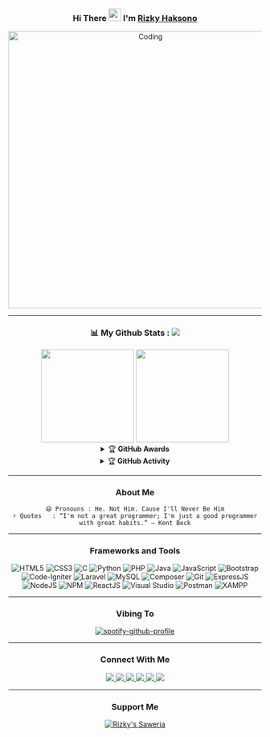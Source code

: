 <div align="center">

### Hi There <img src="https://media.giphy.com/media/hvRJCLFzcasrR4ia7z/giphy.gif" width="25px"> I'm [Rizky Haksono](https://rizkyhaksono.netlify.app/) 
<img src="https://github.com/SP-XD/SP-XD/blob/main/images/dev-working_rounded.gif?raw=true" href="https://github.com/sp-xd" alt="Coding"  width="550"/><br> 

------

### 📊 My Github Stats : ![](https://visitor-badge.glitch.me/badge?page_id=rizkyhaksono.rizkyhaksono)</strong>
  
<img height="185px" src="https://github-readme-stats.vercel.app/api?username=rizkyhaksono&show_icons=true">
<img height="185px" src="https://github-readme-stats.vercel.app/api/top-langs/?username=rizkyhaksono&layout=compact&langs_count=10">
    
<details>
    <summary>&#127942 <b>GitHub Awards</b></summary><br/>

![Github Trophy](https://github-profile-trophy.vercel.app/?username=rizkyhaksono)

</details>

<details>
    <summary>&#127942 <b>GitHub Activity</b></summary><br/>
  
![Metrics](https://metrics.lecoq.io/rizkyhaksono?template=classic&repositories.forks=true&languages=1&languages.colors=github&languages.threshold=0%25&config.timezone=Asia%2FMakassar)
  
</details> 

------

### About Me
```
😄 Pronouns : He. Not Him. Cause I'll Never Be Him
⚡ Quotes   : “I'm not a great programmer; I'm just a good programmer with great habits.” ― Kent Beck
```



------
### Frameworks and Tools

![HTML5](https://img.shields.io/badge/HTML5-E34F26?style=for-the-badge&logo=html5&logoColor=white)
![CSS3](https://img.shields.io/badge/CSS3-1572B6?style=for-the-badge&logo=css3&logoColor=white)
![C](https://img.shields.io/badge/C-00599C?style=for-the-badge&logo=c&logoColor=white)
![Python](https://img.shields.io/badge/Python-14354C?style=for-the-badge&logo=python&logoColor=white)
![PHP](https://img.shields.io/badge/PHP-777BB4?style=for-the-badge&logo=php&logoColor=white)
![Java](https://img.shields.io/badge/java-%23ED8B00.svg?style=for-the-badge&logo=java&logoColor=white)
![JavaScript](https://img.shields.io/badge/javascript-%23323330.svg?style=for-the-badge&logo=javascript&logoColor=%23F7DF1E)
![Bootstrap](https://img.shields.io/badge/Bootstrap-563D7C?style=for-the-badge&logo=bootstrap&logoColor=white)
![Code-Igniter](https://img.shields.io/badge/CodeIgniter-%23EF4223.svg?style=for-the-badge&logo=codeIgniter&logoColor=white)
![Laravel](https://img.shields.io/badge/Laravel-FF2D20?style=for-the-badge&logo=laravel&logoColor=white)
![MySQL](https://img.shields.io/badge/MySQL-00000F?style=for-the-badge&logo=mysql&logoColor=white)
![Composer](https://img.shields.io/badge/Composer-885630?style=for-the-badge&logo=Composer&logoColor=white)
![Git](https://img.shields.io/badge/git-%23F05033.svg?style=for-the-badge&logo=git&logoColor=white)
![ExpressJS](https://img.shields.io/badge/Express.js-000000?style=for-the-badge&logo=express&logoColor=white)
![NodeJS](https://img.shields.io/badge/Node.js-339933?style=for-the-badge&logo=nodedotjs&logoColor=white)
![NPM](https://img.shields.io/badge/npm-CB3837?style=for-the-badge&logo=npm&logoColor=white)
![ReactJS](https://img.shields.io/badge/React-20232A?style=for-the-badge&logo=react&logoColor=61DAFB)
![Visual Studio](https://img.shields.io/badge/Visual%20Studio-5C2D91.svg?style=for-the-badge&logo=visual-studio&logoColor=white)
![Postman](https://img.shields.io/badge/Postman-FF6C37?style=for-the-badge&logo=postman&logoColor=white)
![XAMPP](https://img.shields.io/badge/Xampp-F37623?style=for-the-badge&logo=xampp&logoColor=white)
  
------

### Vibing To
[![spotify-github-profile](https://spotify-github-profile.vercel.app/api/view?uid=pokopoy&cover_image=true&theme=novatorem&bar_color=53b14f&bar_color_cover=true)](https://spotify-github-profile.vercel.app/api/view?uid=pokopoy&redirect=true)

------

### Connect With Me
<a href="https://www.instagram.com/rizkyhaksonoo/"/>
  <img src="https://img.shields.io/badge/Instagram-E4405F?style=for-the-badge&logo=instagram&logoColor=white">
</a>
<a href="https://discordapp.com/users/445224810511859733/">
  <img src="https://img.shields.io/badge/Discord-7289DA?style=for-the-badge&logo=discord&logoColor=white">
</a>
<a href="https://open.spotify.com/user/pokopoy">
  <img src="https://img.shields.io/badge/Spotify-1ED760?&style=for-the-badge&logo=spotify&logoColor=white" />
</a>
<a href="https://github.com/rizkyhaksono">
  <img src="https://img.shields.io/badge/GitHub-100000?style=for-the-badge&logo=github&logoColor=white">
</a>
 <a href="https://steamcommunity.com/id/nateeonly">
  <img src="https://img.shields.io/badge/Steam-000000?style=for-the-badge&logo=steam&logoColor=white">
</a>
<a href="https://stackoverflow.com/users/15492744/natee">
  <img src="https://img.shields.io/badge/Stack_Overflow-FE7A16?style=for-the-badge&logo=stack-overflow&logoColor=white">
</a>

------

### Support Me
<a href="https://saweria.co/natee">
  <img alt="Rizky's Saweria" src="https://img.icons8.com/doodle/40/000000/money.png">
</a>

</div>
